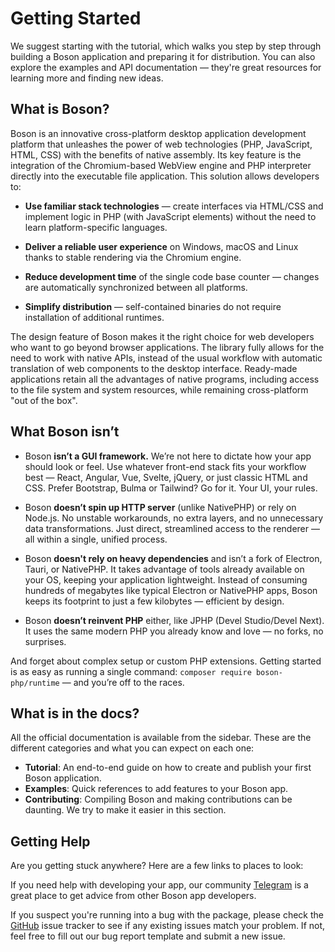 # Getting Started

<show-structure for="chapter" depth="2"/>

We suggest starting with the tutorial, which walks you step by step through building a Boson application
and preparing it for distribution. You can also explore the examples and API documentation — they're
great resources for learning more and finding new ideas.

## What is Boson?

Boson is an innovative cross-platform desktop application development platform that unleashes the power of web
technologies (PHP, JavaScript, HTML, CSS) with the benefits of native assembly. Its key feature is the integration 
of the Chromium-based WebView engine and PHP interpreter directly into the executable file application. 
This solution allows developers to:

- **Use familiar stack technologies** — create interfaces via HTML/CSS and implement logic in PHP (with
  JavaScript elements) without the need to learn platform-specific languages.

- **Deliver a reliable user experience** on Windows, macOS and Linux thanks to stable rendering via the Chromium engine.

- **Reduce development time** of the single code base counter — changes are automatically synchronized between all platforms.

- **Simplify distribution** — self-contained binaries do not require installation of additional runtimes.

The design feature of Boson makes it the right choice for web developers who want to go beyond browser applications. 
The library fully allows for the need to work with native APIs, instead of the usual workflow with automatic 
translation of web components to the desktop interface. Ready-made applications retain all the advantages 
of native programs, including access to the file system and system resources, while remaining 
cross-platform "out of the box".

## What Boson isn’t

- Boson **isn’t a GUI framework.** We’re not here to dictate how your app should look or feel. Use whatever 
  front-end stack fits your workflow best — React, Angular, Vue, Svelte, jQuery, or just classic HTML 
  and CSS. Prefer Bootstrap, Bulma or Tailwind? Go for it. Your UI, your rules.

- Boson **doesn’t spin up HTTP server** (unlike NativePHP) or rely on Node.js. No unstable workarounds, no 
  extra layers, and no unnecessary data transformations. Just direct, streamlined access to the renderer 
  — all within a single, unified process.

- Boson **doesn't rely on heavy dependencies** and isn’t a fork of Electron, Tauri, or NativePHP. It takes 
  advantage of tools already available on your OS, keeping your application lightweight. Instead of 
  consuming hundreds of megabytes like typical Electron or NativePHP apps, Boson keeps its footprint 
  to just a few kilobytes — efficient by design.

- Boson **doesn’t reinvent PHP** either, like JPHP (Devel Studio/Devel Next). It uses the same modern PHP 
  you already know and love — no forks, no surprises.

And forget about complex setup or custom PHP extensions. Getting started is as easy as running a 
single command: `composer require boson-php/runtime` — and you’re off to the races.

## What is in the docs?

All the official documentation is available from the sidebar. These are the different categories and
what you can expect on each one:

- **Tutorial**: An end-to-end guide on how to create and publish your first Boson application.
- **Examples**: Quick references to add features to your Boson app.
- **Contributing**: Compiling Boson and making contributions can be daunting. We 
  try to make it easier in this section.

## Getting Help

Are you getting stuck anywhere? Here are a few links to places to look:

If you need help with developing your app, our community 
[Telegram](https://t.me/boson_php) is a great place to get advice from other 
Boson app developers.

If you suspect you're running into a bug with the package, please check the 
[GitHub](https://github.com/boson-php/boson) issue tracker to see if any 
existing issues match your problem. If not, feel free to fill out our bug 
report template and submit a new issue.